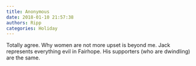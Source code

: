 ```yaml
---
title: Anonymous
date: 2018-01-10 21:57:38
authors: Ripp
categories: Holiday
---
```


 Totally agree. Why women are not more upset is beyond me. Jack represents everything evil in Fairhope. His supporters  (who are dwindling) are the same.